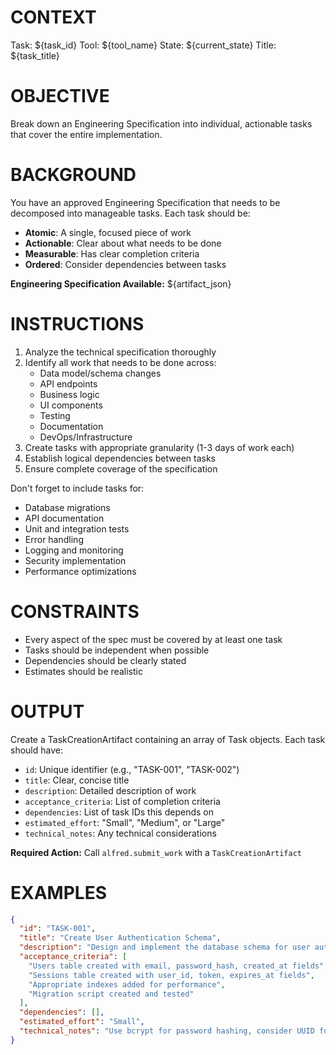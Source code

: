 # CONTEXT
Task: ${task_id}
Tool: ${tool_name}
State: ${current_state}
Title: ${task_title}

# OBJECTIVE
Break down an Engineering Specification into individual, actionable tasks that cover the entire implementation.

# BACKGROUND
You have an approved Engineering Specification that needs to be decomposed into manageable tasks. Each task should be:
- **Atomic**: A single, focused piece of work
- **Actionable**: Clear about what needs to be done
- **Measurable**: Has clear completion criteria
- **Ordered**: Consider dependencies between tasks

**Engineering Specification Available:**
${artifact_json}

# INSTRUCTIONS
1. Analyze the technical specification thoroughly
2. Identify all work that needs to be done across:
   - Data model/schema changes
   - API endpoints
   - Business logic
   - UI components
   - Testing
   - Documentation
   - DevOps/Infrastructure
3. Create tasks with appropriate granularity (1-3 days of work each)
4. Establish logical dependencies between tasks
5. Ensure complete coverage of the specification

Don't forget to include tasks for:
- Database migrations
- API documentation
- Unit and integration tests
- Error handling
- Logging and monitoring
- Security implementation
- Performance optimizations

# CONSTRAINTS
- Every aspect of the spec must be covered by at least one task
- Tasks should be independent when possible
- Dependencies should be clearly stated
- Estimates should be realistic

# OUTPUT
Create a TaskCreationArtifact containing an array of Task objects. Each task should have:
- `id`: Unique identifier (e.g., "TASK-001", "TASK-002")
- `title`: Clear, concise title
- `description`: Detailed description of work
- `acceptance_criteria`: List of completion criteria
- `dependencies`: List of task IDs this depends on
- `estimated_effort`: "Small", "Medium", or "Large"
- `technical_notes`: Any technical considerations

**Required Action:** Call `alfred.submit_work` with a `TaskCreationArtifact`

# EXAMPLES
```json
{
  "id": "TASK-001",
  "title": "Create User Authentication Schema",
  "description": "Design and implement the database schema for user authentication including users table, sessions table, and required indexes",
  "acceptance_criteria": [
    "Users table created with email, password_hash, created_at fields",
    "Sessions table created with user_id, token, expires_at fields",
    "Appropriate indexes added for performance",
    "Migration script created and tested"
  ],
  "dependencies": [],
  "estimated_effort": "Small",
  "technical_notes": "Use bcrypt for password hashing, consider UUID for session tokens"
}
```